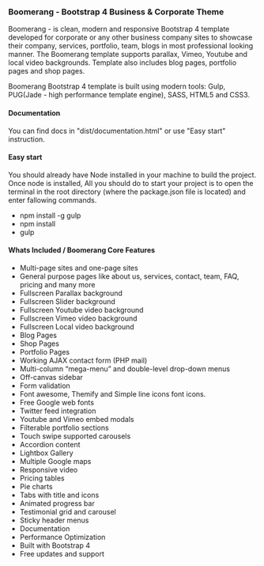 ### Boomerang - Bootstrap 4 Business & Corporate Theme

Boomerang - is clean, modern and responsive Bootstrap 4 template developed for corporate or any other business company sites to showcase their company, services, portfolio, team, blogs in most professional looking manner. The Boomerang template supports parallax, Vimeo, Youtube and local video backgrounds. Template also includes blog pages, portfolio pages and shop pages.

Boomerang Bootstrap 4 template is built using modern tools: Gulp, PUG(Jade - high performance template engine), SASS, HTML5 and CSS3.

#### Documentation

You can find docs in "dist/documentation.html" or use "Easy start" instruction.

#### Easy start

You should already have Node installed in your machine to build the project. Once node is installed, All you should do to start your project is to open the terminal in the root directory (where the package.json file is located) and enter fallowing commands.

* npm install -g gulp
* npm install
* gulp

#### Whats Included / Boomerang Core Features

- Multi-page sites and one-page sites
- General purpose pages like about us, services, contact, team, FAQ, pricing and many more
- Fullscreen Parallax background
- Fullscreen Slider background
- Fullscreen Youtube video background
- Fullscreen Vimeo video background
- Fullscreen Local video background
- Blog Pages
- Shop Pages
- Portfolio Pages
- Working AJAX contact form (PHP mail)
- Multi-column “mega-menu” and double-level drop-down menus
- Off-canvas sidebar
- Form validation
- Font awesome, Themify and Simple line icons font icons.
- Free Google web fonts
- Twitter feed integration
- Youtube and Vimeo embed modals
- Filterable portfolio sections
- Touch swipe supported carousels
- Accordion content
- Lightbox Gallery
- Multiple Google maps
- Responsive video
- Pricing tables
- Pie charts
- Tabs with title and icons
- Animated progress bar
- Testimonial grid and carousel
- Sticky header menus
- Documentation
- Performance Optimization
- Built with Bootstrap 4
- Free updates and support
